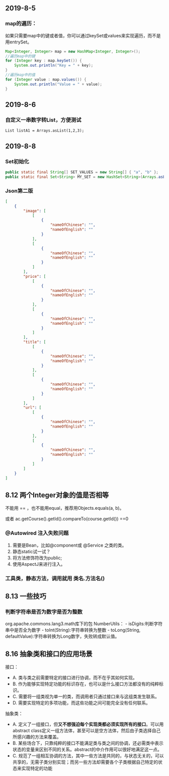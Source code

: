 ## 2019-8-5
### map的遍历：
如果只需要map中的键或者值，你可以通过keySet或values来实现遍历，而不是用entrySet。
``` java
Map<Integer, Integer> map = new HashMap<Integer, Integer>();
//遍历map中的键 
for (Integer key : map.keySet()) {
    System.out.println("Key = " + key); 
}
//遍历map中的值
for (Integer value : map.values()) {
    System.out.println("Value = " + value);
}

```
## 2019-8-6
### 自定义一串数字转List，方便测试
`List listA1 = Arrays.asList(1,2,3);`

## 2019-8-8 
### Set初始化
```java
public static final String[] SET_VALUES = new String[] { "a", "b" };
public static final Set<String> MY_SET = new HashSet<String>(Arrays.asList(SET_VALUES));
```

### Json第二版
```json
[
    {
        "image": [
            [
                {
                    "nameOfChinese": "",
                    "nameOfEnglish": ""
                }
            ],
            [
                {
                    "nameOfChinese": "",
                    "nameOfEnglish": ""
                }
            ]
        ],
        "price": [
            [
                {
                    "nameOfChinese": "",
                    "nameOfEnglish": ""
                }
            ],
            [
                {
                    "nameOfChinese": "",
                    "nameOfEnglish": ""
                }
            ]
        ],
        "title": [
            [
                {
                    "nameOfChinese": "",
                    "nameOfEnglish": ""
                }
            ],
            [
                {
                    "nameOfChinese": "",
                    "nameOfEnglish": ""
                }
            ]
        ],
        "url": [
            [
                {
                    "nameOfChinese": "",
                    "nameOfEnglish": ""
                }
            ],
            [
                {
                    "nameOfChinese": "",
                    "nameOfEnglish": ""
                }
            ]
        ]
    }
]
```

## 8.12 两个Integer对象的值是否相等
不能用 == ，也不能用equal，推荐用Objects.equals(a, b)。

或者 ac.getCourse().getId().compareTo(course.getId()) ==0

### @Autowired 注入失败问题
1. 需要是Bean，比如@component或 @Service 之类的类。
2. 静态static试一试？
3. 将方法修饰符改为public;
4. 使用AspectJ来进行注入。

### 工具类，静态方法，调用就用 类名.方法名()

## 8.13 一些技巧
### 判断字符串是否为数字是否为整数
org.apache.commons.lang3.math库下的包
NumberUtils：
    - isDigits:判断字符串中是否全为数字
    - toInt(String):字符串转换为整数
    - toLong(String, defaultValue):字符串转换为Long数字，失败转成默认值。

## 8.16 抽象类和接口的应用场景
接口：
- A. 类与类之前需要特定的接口进行协调，而不在乎其如何实现。
- B. 作为能够实现特定功能的标识存在，也可以是什么接口方法都没有的纯粹标识。
- C. 需要将一组类视为单一的类，而调用者只通过接口来与这组类发生联系。
- D. 需要实现特定的多项功能，而这些功能之间可能完全没有任何联系。

抽象类：
- A. 定义了一组接口，但**又不想强迫每个实现类都必须实现所有的接口**。可以用abstract class定义一组方法体，甚至可以是空方法体，然后由子类选择自己所感兴趣的方法来覆盖。
- B. 某些场合下，只靠纯粹的接口不能满足类与类之间的协调，还必需类中表示状态的变量来区别不同的关系。abstract的中介作用可以很好地满足这一点。
- C. 规范了一组相互协调的方法，其中一些方法是共同的，与状态无关的，可以共享的，无需子类分别实现；而另一些方法却需要各个子类根据自己特定的状态来实现特定的功能
